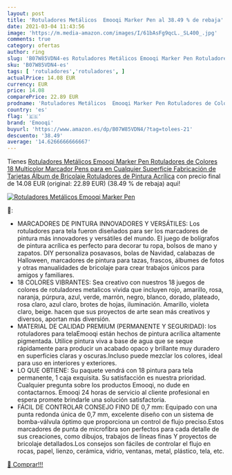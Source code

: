 ```yaml
---
layout: post
title: 'Rotuladores Metálicos  Emooqi Marker Pen al 38.49 % de rebaja'
date: 2021-03-04 11:43:56
image: 'https://m.media-amazon.com/images/I/61bAsFg9qcL._SL400_.jpg'
comments: true
category: ofertas
author: ring
slug: 'B07W85VDN4-es Rotuladores Metálicos Emooqi Marker Pen Rotuladores de...'
sku: 'B07W85VDN4-es'
tags: [ 'rotuladores','rotuladores', ]
actualPrice: 14.08 EUR
currency: EUR
price: 14.08
comparePrice: 22.89 EUR
prodname: 'Rotuladores Metálicos  Emooqi Marker Pen Rotuladores de Colores 18 Multicolor Marcador Pens  para en Cualquier Superficie  Fabricación de Tarjetas Álbum de Bricolaje Rotuladores de Pintura Acrílica'
country: 'es'
flag: '🇪🇸'
brand: 'Emooqi'
buyurl: 'https://www.amazon.es/dp/B07W85VDN4/?tag=tolees-21'
descuento: '38.49'
average: '14.6266666666667'
---
```


Tienes [Rotuladores Metálicos  Emooqi Marker Pen Rotuladores de Colores 18 Multicolor Marcador Pens  para en Cualquier Superficie  Fabricación de Tarjetas Álbum de Bricolaje Rotuladores de Pintura Acrílica](https://www.amazon.es/dp/B07W85VDN4/?tag=tolees-21) con precio final de  14.08 EUR (original: 22.89 EUR) (38.49 %  de rebaja) aqui!

[![Rotuladores Metálicos  Emooqi Marker Pen](https://m.media-amazon.com/images/I/61bAsFg9qcL._SL400_.jpg)](https://www.amazon.es/dp/B07W85VDN4/?tag=tolees-21)

🔎:

- MARCADORES DE PINTURA INNOVADORES Y VERSÁTILES: Los rotuladores para tela fueron diseñados para ser los marcadores de pintura más innovadores y versátiles del mundo. El juego de bolígrafos de pintura acrílica es perfecto para decorar tu ropa, bolsos de mano y zapatos. DIY personaliza posavasos, bolas de Navidad, calabazas de Halloween, marcadores de pintura para tazas, frascos, álbumes de fotos y otras manualidades de bricolaje para crear trabajos únicos para amigos y familiares.
- 18 COLORES VIBRANTES: Sea creativo con nuestros 18 juegos de colores de rotuladores metalicos vívida que incluyen rojo, amarillo, rosa, naranja, púrpura, azul, verde, marrón, negro, blanco, dorado, plateado, rosa claro, azul claro, brotes de hojas, iluminación. Amarillo, violeta claro, beige. hacen que sus proyectos de arte sean más creativos y diversos, aportan más diversión.
- MATERIAL DE CALIDAD PREMIUM (PERMANENTE Y SEGURIDAD): los rotuladores para telaEmooqi están hechos de pintura acrílica altamente pigmentada. Utilice pintura viva a base de agua que se seque rápidamente para producir un acabado opaco y brillante muy duradero en superficies claras y oscuras.Incluso puede mezclar los colores, ideal para uso en interiores y exteriores.
- LO QUE OBTIENE: Su paquete vendrá con 18 pintura para tela permanente, 1 caja exquisita. Su satisfacción es nuestra prioridad. Cualquier pregunta sobre los productos Emooqi, no dude en contactarnos. Emooqi 24 horas de servicio al cliente profesional en espera promete brindarle una solución satisfactoria.
- FÁCIL DE CONTROLAR CONSEJO FINO DE 0,7 mm: Equipado con una punta redonda única de 0,7 mm, excelente diseño con un sistema de bomba-válvula óptimo que proporciona un control de flujo preciso.Estos marcadores de punta de microfibra son perfectos para cada detalle de sus creaciones, como dibujos, trabajos de líneas finas Y proyectos de bricolaje detallados.Los consejos son fáciles de controlar el flujo en rocas, papel, lienzo, cerámica, vidrio, ventanas, metal, plástico, tela, etc.

[🛒 Comprar!!!](https://www.amazon.es/dp/B07W85VDN4/?tag=tolees-21)

